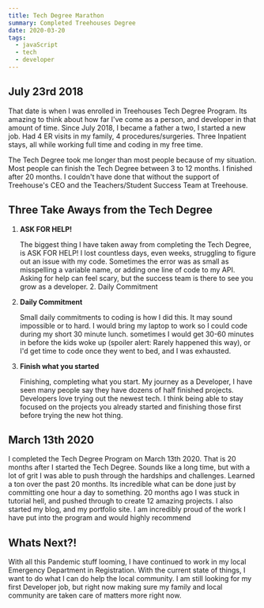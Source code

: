 ```yaml
---
title: Tech Degree Marathon
summary: Completed Treehouses Degree
date: 2020-03-20
tags:
  - javaScript
  - tech
  - developer
---
```


## July 23rd 2018

That date is when I was enrolled in Treehouses Tech Degree Program. Its amazing to think about how far I've come as a person, and developer in that amount of time.
Since July 2018, I became a father a two, I started a new job. Had 4 ER visits in my family, 4 procedures/surgeries. Three Inpatient stays, all while working full time and coding in my free time.

The Tech Degree took me longer than most people because of my situation. Most people can finish the Tech Degree between 3 to 12 months. I finished after 20 months. I couldn't have done that without the support of Treehouse's CEO and the Teachers/Student Success Team at Treehouse.

## Three Take Aways from the Tech Degree

1. **ASK FOR HELP!**

   The biggest thing I have taken away from completing the Tech Degree, is ASK FOR HELP! I lost countless days, even weeks, struggling to figure out an issue with my code. Sometimes the error was as small as misspelling a variable name, or adding one line of code to my API. Asking for help can feel scary, but the success team is there to see you grow as a developer. 2. Daily Commitment

2. **Daily Commitment**

   Small daily commitments to coding is how I did this. It may sound impossible or to hard. I would bring my laptop to work so I could code during my short 30 minute lunch. sometimes I would get 30-60 minutes in before the kids woke up (spoiler alert: Rarely happened this way), or I'd get time to code once they went to bed, and I was exhausted.

3. **Finish what you started**

   Finishing, completing what you start. My journey as a Developer, I have seen many people say they have dozens of half finished projects. Developers love trying out the newest tech. I think being able to stay focused on the projects you already started and finishing those first before trying the new hot thing.

## March 13th 2020

I completed the Tech Degree Program on March 13th 2020. That is 20 months after I started the Tech Degree. Sounds like a long time, but with a lot of grit I was able to push through the hardships and challenges. Learned a ton over the past 20 months. Its incredible what can be done just by committing one hour a day to something. 20 months ago I was stuck in tutorial hell, and pushed through to create 12 amazing projects. I also started my blog, and my portfolio site.
I am incredibly proud of the work I have put into the program and would highly recommend

## Whats Next?!

With all this Pandemic stuff looming, I have continued to work in my local Emergency Department in Registration. With the current state of things, I want to do what I can do help the local community. I am still looking for my first Developer job, but right now making sure my family and local community are taken care of matters more right now.

